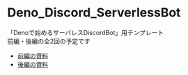 # Deno_Discord_ServerlessBot

「Denoで始めるサーバレスDiscordBot」用テンプレート  
前編・後編の全2回の予定です
- [前編の資料](https://drive.google.com/file/d/1qRsJX1--IspFxdxyob4g_2_2v2bc1zna/view?usp=drivesdk)
- [後編の資料](https://drive.google.com/file/d/1G5Cgtwp6yYC9zV18HQ2CG7nZ1NmP6yZb/view?usp=drivesdk)
